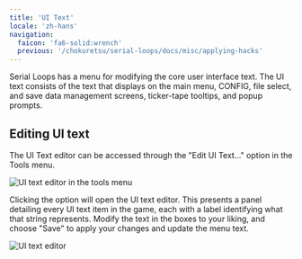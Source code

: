 ```yaml
---
title: 'UI Text'
locale: 'zh-hans'
navigation:
  faicon: 'fa6-solid:wrench'
  previous: '/chokuretsu/serial-loops/docs/misc/applying-hacks'
---
```


Serial Loops has a menu for modifying the core user interface text. The UI text consists of the text that displays on the main menu, CONFIG, file select, and save data management screens, ticker-tape tooltips, and popup prompts.

## Editing UI text
The UI Text editor can be accessed through the "Edit UI Text..." option in the Tools menu.

![UI text editor in the tools menu](/images/chokuretsu/serial-loops/tools-menu.png)

Clicking the option will open the UI text editor. This presents a panel detailing every UI text item in the game, each with a label identifying what that string represents. Modify the text in the boxes to your liking, and choose "Save" to apply your changes and update the menu text.

![UI text editor](/images/chokuretsu/serial-loops/edit-ui-text.png)
